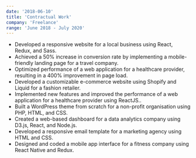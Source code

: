 ```yaml
---
date: '2018-06-10'
title: 'Contractual Work'
company: 'Freelance'
range: 'June 2018 - July 2020'
---
```


- Developed a responsive website for a local business using React, Redux, and Sass.
- Achieved a 50% increase in conversion rate by implementing a mobile-friendly landing page for a travel company.
- Optimized performance of a web application for a healthcare provider, resulting in a 400% improvement in page load.
- Developed a customizable e-commerce website using Shopify and Liquid for a fashion retailer.
- Implemented new features and improved the performance of a web application for a healthcare provider using ReactJS..
- Built a WordPress theme from scratch for a non-profit organisation using PHP, HTML, and CSS.
- Created a web-based dashboard for a data analytics company using D3.js, React, and Node.js.
- Developed a responsive email template for a marketing agency using HTML and CSS.
- Designed and coded a mobile app interface for a fitness company using React Native and Redux.
